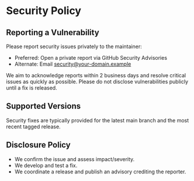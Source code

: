 # Security Policy

## Reporting a Vulnerability

Please report security issues privately to the maintainer:

- Preferred: Open a private report via GitHub Security Advisories
- Alternate: Email security@your-domain.example

We aim to acknowledge reports within 2 business days and resolve critical
issues as quickly as possible. Please do not disclose vulnerabilities publicly
until a fix is released.

## Supported Versions

Security fixes are typically provided for the latest main branch and the most
recent tagged release.

## Disclosure Policy

- We confirm the issue and assess impact/severity.
- We develop and test a fix.
- We coordinate a release and publish an advisory crediting the reporter.

